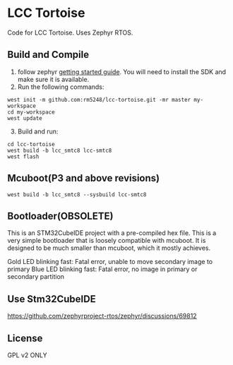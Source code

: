 # LCC Tortoise

Code for LCC Tortoise.  Uses Zephyr RTOS.

## Build and Compile

1. follow zephyr [getting started guide](https://docs.zephyrproject.org/latest/develop/getting_started/index.html).
You will need to install the SDK and make sure it is available.
2. Run the following commands:
```
west init -m github.com:rm5248/lcc-tortoise.git -mr master my-workspace
cd my-workspace
west update
```
3. Build and run:
```
cd lcc-tortoise
west build -b lcc_smtc8 lcc-smtc8
west flash
```

## Mcuboot(P3 and above revisions)

```
west build -b lcc_smtc8 --sysbuild lcc-smtc8
```

## Bootloader(OBSOLETE)

This is an STM32CubeIDE project with a pre-compiled hex file.  This is a very
simple bootloader that is loosely compatible with mcuboot.  It is designed to
be much smaller than mcuboot, which it mostly achieves.

Gold LED blinking fast: Fatal error, unable to move secondary image to primary
Blue LED blinking fast: Fatal error, no image in primary or secondary partition

## Use Stm32CubeIDE

https://github.com/zephyrproject-rtos/zephyr/discussions/69812

## License

GPL v2 ONLY

